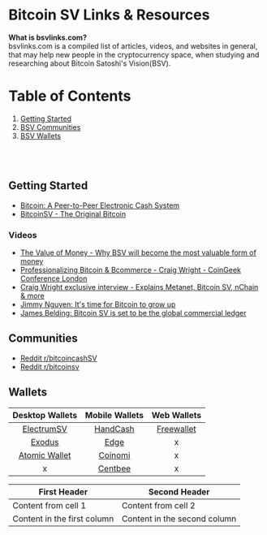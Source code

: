 # Bitcoin SV Links & Resources

**What is bsvlinks.com?**<br/>
bsvlinks.com is a compiled list of articles, videos, and websites in general, that may help new people in the cryptocurrency space, when studying and researching about Bitcoin Satoshi's Vision(BSV).

# Table of Contents
1. [Getting Started](#getting-started)
2. [BSV Communities](#communities)
3. [BSV Wallets](#wallets)

<br/><br/>

## Getting Started
* [Bitcoin: A Peer-to-Peer Electronic Cash System](https://bitcoinsv.io/bitcoin/)
* [BitcoinSV - The Original Bitcoin](https://bitcoinsv.io/)

### Videos
* [The Value of Money - Why BSV will become the most valuable form of money](https://www.youtube.com/watch?v=2hboJyFyGFY)
* [Professionalizing Bitcoin & Bcommerce - Craig Wright - CoinGeek Conference London](https://www.youtube.com/watch?v=9lRjXJmIdys)
* [Craig Wright exclusive interview - Explains Metanet, Bitcoin SV, nChain & more](https://www.youtube.com/watch?v=ZoYnZ6CAoAk)
* [Jimmy Nguyen: It's time for Bitcoin to grow up](https://www.youtube.com/watch?v=gR_1Lkn_364)
* [James Belding: Bitcoin SV is set to be the global commercial ledger](https://www.youtube.com/watch?v=VW7QKOc-uJs)

## Communities
* [Reddit r/bitcoincashSV](https://www.reddit.com/r/bitcoincashSV/)
* [Reddit r/bitcoinsv](https://www.reddit.com/r/bitcoinsv/)

## Wallets
| Desktop Wallets | Mobile Wallets | Web Wallets |
|:----------:|:-------------:|:------:|
| [ElectrumSV](https://electrumsv.io/) |  [HandCash](https://handcash.io/) | [Freewallet](https://freewallet.org/) |
| [Exodus](https://www.exodus.io/) |    [Edge](https://edge.app/)   |   x |
| [Atomic Wallet](https://atomicwallet.io/) | [Coinomi](https://www.coinomi.com/en/) |    x |
| x | [Centbee](https://centbee.com/) |    x |


First Header | Second Header
------------ | -------------
Content from cell 1 | Content from cell 2
Content in the first column | Content in the second column
